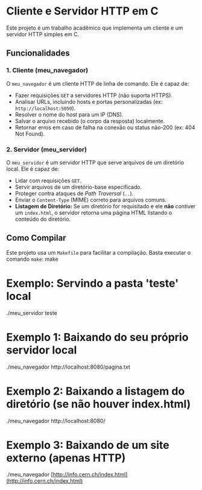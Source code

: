 # Cliente e Servidor HTTP em C

Este projeto é um trabalho acadêmico que implementa um cliente e um servidor HTTP simples em C.

## Funcionalidades

### 1. Cliente (meu_navegador)
O `meu_navegador` é um cliente HTTP de linha de comando. Ele é capaz de:
-   Fazer requisições `GET` a servidores HTTP (não suporta HTTPS).
-   Analisar URLs, incluindo hosts e portas personalizadas (ex: `http://localhost:5050`).
-   Resolver o nome do host para um IP (DNS).
-   Salvar o arquivo recebido (o corpo da resposta) localmente.
-   Retornar erros em caso de falha na conexão ou status não-200 (ex: 404 Not Found).

### 2. Servidor (meu_servidor)
O `meu_servidor` é um servidor HTTP que serve arquivos de um diretório local. Ele é capaz de:
-   Lidar com requisições `GET`.
-   Servir arquivos de um diretório-base especificado.
-   Proteger contra ataques de *Path Traversal* (`..`).
-   Enviar o `Content-Type` (MIME) correto para arquivos comuns.
-   **Listagem de Diretório:** Se um diretório for requisitado e ele **não** contiver um `index.html`, o servidor retorna uma página HTML listando o conteúdo do diretório.

## Como Compilar

Este projeto usa um `Makefile` para facilitar a compilação. Basta executar o comando `make`:
make

# Exemplo: Servindo a pasta 'teste' local
./meu_servidor teste

# Exemplo 1: Baixando do seu próprio servidor local
./meu_navegador http://localhost:8080/pagina.txt

# Exemplo 2: Baixando a listagem do diretório (se não houver index.html)
./meu_navegador http://localhost:8080/

# Exemplo 3: Baixando de um site externo (apenas HTTP)
./meu_navegador [http://info.cern.ch/index.html](http://info.cern.ch/index.html)